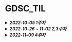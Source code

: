 # GDSC_TIL

<details><summary><strong><em>2022-10-05 1주차</em></strong></summary>
<h2><strong>나만의 자바 프로그램(클래스) 만들기 과제</strong></h2>

<pre><code>
- 클래스
- 캡슐화
- 접근제어자
- 상속
- Overriding
- Overloading
</code></pre>

- <h3><em><u>피드백</u></em></h3>

> 1.  현재 Alcohol 클래스가 일반 클래스라서 객체 생성이 가능한 상태인데,
>     price를 가지고 있지 않은 Alcohol 객체는 사용처를 찾기 힘들 것 같아서
>     Alcohol 클래스를 추상클래스로 정의하는 건 어떨까 싶습니다.
>
> 2.  Chamisul 클래스 대신, Soju 클래스를 선언하고 필드에 Chamisul이라는 이름을 넣는 건 어떨까 싶습니다.
>     판매하는 주류가 늘어났을 때 처음처럼.java, 청하.java 처럼 클래스가 과도하게 늘어날 수 있어 보입니다!

 </details>

<details><summary><strong><em>2022-10-26 ~ 11-02 2,3주차</em></strong></summary>
<h2><strong>주석으로 해당 코드에 대해 설명하기</strong></h2>

<pre><code>
1. More about JAVA
2. EOF
3. 예외 처리
4. 스레드
5. 어노테이션 
6. 제네릭 /2022-10-26
7. 컬렉션
8. 람다
9. 옵셔널
10. 스트림
</code></pre>

- <h3><em><u>피드백</u></em></h3>

 </details>

<details><summary><strong><em>2022-11-09 4주차</em></strong></summary>
<h2><strong>학생, 과목, 수강 테이블 생성 후 join해서 출력하기</strong></h2>

- 구성

  - <B>Student 테이블</B>

    - 학번 : ID(int 타입) => primary key
    - 이름 : Name(varchar(30) 타입)
    - 생일 : birthday(date 타입)
      <br/>

  - <B>Subject 테이블</B>

    - 과목 코드 : ID(varchar(30) 타입) => primary key
    - 과목 명 : SubName(varchar(30) 타입)
    - 학과 명 : DepartmentName(varchar(30) 타입)
      <br/>

  - <B>Registration 테이블</B>
    - 학번 : StuID(int 타입)
      => primary key, Student 테이블의 외래키
    - 과목 코드 : SubID(varchar(30) 타입)
      => primary key, Subject 테이블의 외래키
    - 신청 날짜 : ApplicationDate(TIMESTAMP 타입)
      => Defalt를 현재 시간으로 지정
      (insert 사용 시 간단하게 날짜 입력을 할 수 있도록 지정)
      <br/>

- 관계
  - 한 학생이 여러 개의 과목을 수강할 수 있고 한 과목에 여러 학생이 수강될 수 있으므로 N:M관계
- 출력

  - Registration 테이블에서 Student 테이블, Subject 테이블을 Join하여 출력

- <h3><em><u>피드백</u></em></h3>

  > .
  > .

    </details>

<!--

<details><summary><strong><em>test ?주차</em></strong></summary>
<h2><strong> **** 제목 **** </strong></h2>


- <h3><em><u>피드백</u></em></h3>

  > .
  > .

    </details>

-->
